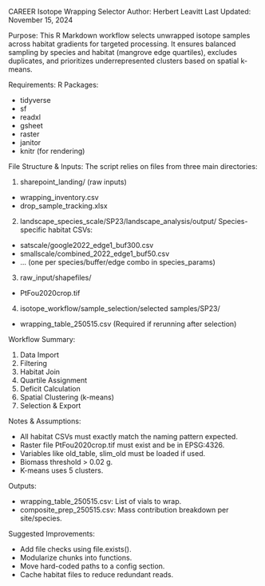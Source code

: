 CAREER Isotope Wrapping Selector
Author: Herbert Leavitt
Last Updated: November 15, 2024

Purpose:
This R Markdown workflow selects unwrapped isotope samples across habitat gradients for targeted processing. It ensures balanced sampling by species and habitat (mangrove edge quartiles), excludes duplicates, and prioritizes underrepresented clusters based on spatial k-means.

Requirements:
R Packages:
- tidyverse
- sf
- readxl
- gsheet
- raster
- janitor
- knitr (for rendering)

File Structure & Inputs:
The script relies on files from three main directories:

1. sharepoint_landing/ (raw inputs)
- wrapping_inventory.csv
- drop_sample_tracking.xlsx

2. landscape_species_scale/SP23/landscape_analysis/output/
Species-specific habitat CSVs:
- satscale/google2022_edge1_buf300.csv
- smallscale/combined_2022_edge1_buf50.csv
- ... (one per species/buffer/edge combo in species_params)

3. raw_input/shapefiles/
- PtFou2020crop.tif

4. isotope_workflow/sample_selection/selected samples/SP23/
- wrapping_table_250515.csv  (Required if rerunning after selection)

Workflow Summary:
1. Data Import
2. Filtering
3. Habitat Join
4. Quartile Assignment
5. Deficit Calculation
6. Spatial Clustering (k-means)
7. Selection & Export

Notes & Assumptions:
- All habitat CSVs must exactly match the naming pattern expected.
- Raster file PtFou2020crop.tif must exist and be in EPSG:4326.
- Variables like old_table, slim_old must be loaded if used.
- Biomass threshold > 0.02 g.
- K-means uses 5 clusters.

Outputs:
- wrapping_table_250515.csv: List of vials to wrap.
- composite_prep_250515.csv: Mass contribution breakdown per site/species.

Suggested Improvements:
- Add file checks using file.exists().
- Modularize chunks into functions.
- Move hard-coded paths to a config section.
- Cache habitat files to reduce redundant reads.

